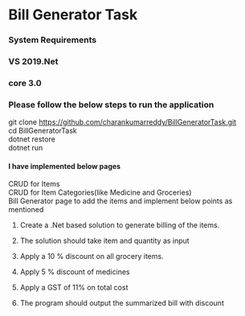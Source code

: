 # Bill Generator Task

### System Requirements
### VS 2019.Net 
### core 3.0  

### Please follow the below steps to run the application 

git clone https://github.com/charankumarreddy/BillGeneratorTask.git <br />
cd BillGeneratorTask <br />
dotnet restore <br />
dotnet run  <br />

#### I have implemented below pages 
CRUD for Items <br />
CRUD for Item Categories(like Medicine and Groceries) <br />
Bill Generator page to add the items and implement below points as mentioned <br />

1. Create a .Net based solution to generate billing of the items. 

2. The solution should take item and quantity as input

3. Apply a 10 % discount on all grocery items.

4. Apply 5 % discount of medicines

5. Apply a GST of 11% on total cost

5. The program should output the summarized bill with discount
